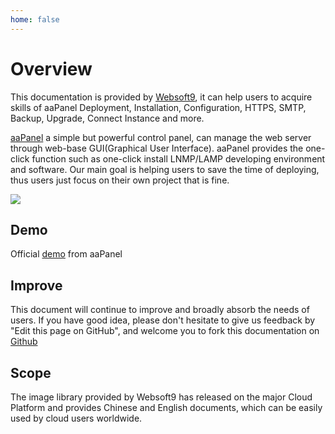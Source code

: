 ```yaml
---
home: false
---
```


# Overview

This documentation is provided by [Websoft9](https://www.websoft9.com/), it can help users to acquire skills of aaPanel Deployment, Installation, Configuration, HTTPS, SMTP, Backup, Upgrade, Connect Instance and more.

[aaPanel](https://www.aapanel.com/) a simple but powerful control panel, can manage the web server through web-base GUI(Graphical User Interface). aaPanel provides the one-click function such as one-click install LNMP/LAMP developing environment and software.
Our main goal is helping users to save the time of deploying, thus users just focus on their own project that is fine.

![](https://libs.websoft9.com/Websoft9/DocsPicture/en/bt/bt-guien-websoft9.png)

## Demo

Official [demo](http://demo.aapanel.com) from aaPanel

## Improve

This document will continue to improve and broadly absorb the needs of users. If you have good idea, please don't hesitate to give us feedback by "Edit this page on GitHub", and welcome you to fork this documentation on [Github](https://github.com/Websoft9/ansible-bt)

## Scope

The image library provided by Websoft9 has released on the major Cloud Platform and provides Chinese and English documents, which can be easily used by cloud users worldwide.
